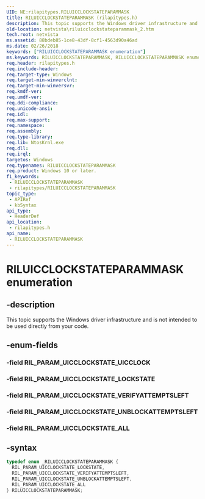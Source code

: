 ```yaml
---
UID: NE:rilapitypes.RILUICCLOCKSTATEPARAMMASK
title: RILUICCLOCKSTATEPARAMMASK (rilapitypes.h)
description: This topic supports the Windows driver infrastructure and is not intended to be used directly from your code.
old-location: netvista\riluicclockstateparammask_2.htm
tech.root: netvista
ms.assetid: 88bdeb85-1ce8-43df-8cf1-4563d90a46ad
ms.date: 02/26/2018
keywords: ["RILUICCLOCKSTATEPARAMMASK enumeration"]
ms.keywords: RILUICCLOCKSTATEPARAMMASK, RILUICCLOCKSTATEPARAMMASK enumeration [Network Drivers Starting with Windows Vista], RIL_PARAM_UICCLOCKSTATE_ALL, RIL_PARAM_UICCLOCKSTATE_LOCKSTATE, RIL_PARAM_UICCLOCKSTATE_UNBLOCKATTEMPTSLEFT, RIL_PARAM_UICCLOCKSTATE_VERIFYATTEMPTSLEFT, netvista.riluicclockstateparammask_2, rilapitypes/RILUICCLOCKSTATEPARAMMASK, rilapitypes/RIL_PARAM_UICCLOCKSTATE_ALL, rilapitypes/RIL_PARAM_UICCLOCKSTATE_LOCKSTATE, rilapitypes/RIL_PARAM_UICCLOCKSTATE_UNBLOCKATTEMPTSLEFT, rilapitypes/RIL_PARAM_UICCLOCKSTATE_VERIFYATTEMPTSLEFT
req.header: rilapitypes.h
req.include-header: 
req.target-type: Windows
req.target-min-winverclnt: 
req.target-min-winversvr: 
req.kmdf-ver: 
req.umdf-ver: 
req.ddi-compliance: 
req.unicode-ansi: 
req.idl: 
req.max-support: 
req.namespace: 
req.assembly: 
req.type-library: 
req.lib: NtosKrnl.exe
req.dll: 
req.irql: 
targetos: Windows
req.typenames: RILUICCLOCKSTATEPARAMMASK
req.product: Windows 10 or later.
f1_keywords:
 - RILUICCLOCKSTATEPARAMMASK
 - rilapitypes/RILUICCLOCKSTATEPARAMMASK
topic_type:
 - APIRef
 - kbSyntax
api_type:
 - HeaderDef
api_location:
 - rilapitypes.h
api_name:
 - RILUICCLOCKSTATEPARAMMASK
---
```


# RILUICCLOCKSTATEPARAMMASK enumeration


## -description

This topic supports the Windows driver infrastructure and is not intended to be used directly from your code.

## -enum-fields

### -field RIL_PARAM_UICCLOCKSTATE_UICCLOCK

### -field RIL_PARAM_UICCLOCKSTATE_LOCKSTATE

### -field RIL_PARAM_UICCLOCKSTATE_VERIFYATTEMPTSLEFT

### -field RIL_PARAM_UICCLOCKSTATE_UNBLOCKATTEMPTSLEFT

### -field RIL_PARAM_UICCLOCKSTATE_ALL

## -syntax

```cpp
typedef enum _RILUICCLOCKSTATEPARAMMASK {
  RIL_PARAM_UICCLOCKSTATE_LOCKSTATE,
  RIL_PARAM_UICCLOCKSTATE_VERIFYATTEMPTSLEFT,
  RIL_PARAM_UICCLOCKSTATE_UNBLOCKATTEMPTSLEFT,
  RIL_PARAM_UICCLOCKSTATE_ALL
} RILUICCLOCKSTATEPARAMMASK;
```

